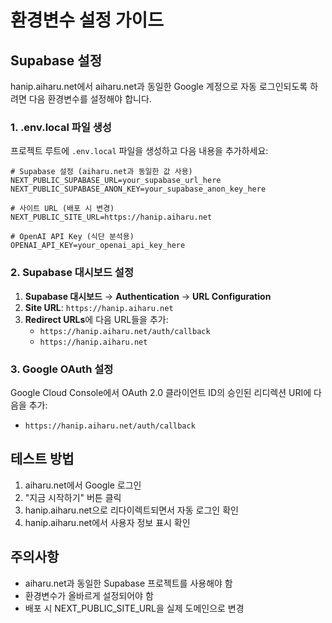 # 환경변수 설정 가이드

## Supabase 설정

hanip.aiharu.net에서 aiharu.net과 동일한 Google 계정으로 자동 로그인되도록 하려면 다음 환경변수를 설정해야 합니다.

### 1. .env.local 파일 생성

프로젝트 루트에 `.env.local` 파일을 생성하고 다음 내용을 추가하세요:

```env
# Supabase 설정 (aiharu.net과 동일한 값 사용)
NEXT_PUBLIC_SUPABASE_URL=your_supabase_url_here
NEXT_PUBLIC_SUPABASE_ANON_KEY=your_supabase_anon_key_here

# 사이트 URL (배포 시 변경)
NEXT_PUBLIC_SITE_URL=https://hanip.aiharu.net

# OpenAI API Key (식단 분석용)
OPENAI_API_KEY=your_openai_api_key_here
```

### 2. Supabase 대시보드 설정

1. **Supabase 대시보드** → **Authentication** → **URL Configuration**
2. **Site URL**: `https://hanip.aiharu.net`
3. **Redirect URLs**에 다음 URL들을 추가:
   - `https://hanip.aiharu.net/auth/callback`
   - `https://hanip.aiharu.net`

### 3. Google OAuth 설정

Google Cloud Console에서 OAuth 2.0 클라이언트 ID의 승인된 리디렉션 URI에 다음을 추가:
- `https://hanip.aiharu.net/auth/callback`

## 테스트 방법

1. aiharu.net에서 Google 로그인
2. "지금 시작하기" 버튼 클릭
3. hanip.aiharu.net으로 리다이렉트되면서 자동 로그인 확인
4. hanip.aiharu.net에서 사용자 정보 표시 확인

## 주의사항

- aiharu.net과 동일한 Supabase 프로젝트를 사용해야 함
- 환경변수가 올바르게 설정되어야 함
- 배포 시 NEXT_PUBLIC_SITE_URL을 실제 도메인으로 변경
